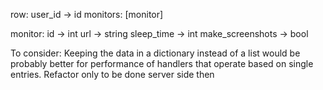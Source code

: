 row:
user_id -> id
monitors: [monitor]

monitor:
id -> int
url -> string
sleep_time -> int
make_screenshots -> bool

To consider:
Keeping the data in a dictionary instead of a list would be probably better for performance of handlers
that operate based on single entries. Refactor only to be done server side then
